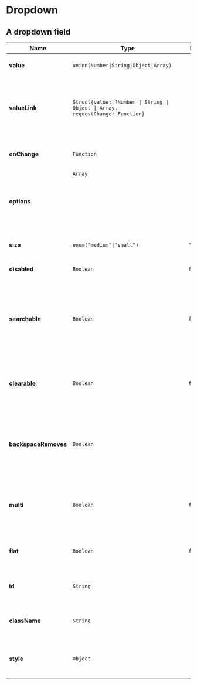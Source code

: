 # Dropdown

## A dropdown field

|Name|Type|Default|Description|
|----|----|-------|-----------|
| **value** | <code>union(Number&#124;String&#124;Object&#124;Array<Object>)</code> |  | *optional*. Selected value |
| **valueLink** | <code>Struct{value: ?Number &#124; String &#124; Object &#124; Array<Object>, requestChange: Function}</code> |  | *optional*. Defines actions to be taken when a particular value is selected |
| **onChange** | <code>Function</code> |  | *optional*. Called when value is changed |
| **options** | <code>Array<Object></code> |  | **required**. Available options |
| **size** | <code>enum("medium"&#124;"small")</code> | <code>"medium"</code> | **required**. Medium &#124; small |
| **disabled** | <code>Boolean</code> | <code>false</code> | *optional*. True if disabled |
| **searchable** | <code>Boolean</code> | <code>false</code> | *optional*. True if it should be possible to search the desired value by writing into the dropdown |
| **clearable** | <code>Boolean</code> | <code>false</code> | *optional*. True if it should be possible to reset the selected value |
| **backspaceRemoves** | <code>Boolean</code> |  | *optional*. Whether pressing backspace removes the last item when there is no input value |
| **multi** | <code>Boolean</code> | <code>false</code> | *optional*. True if it should be possible to select multiple values |
| **flat** | <code>Boolean</code> | <code>false</code> | *optional*. Whether it should have a flat style |
| **id** | <code>String</code> |  | *optional*. Custom `id` for wrapper element |
| **className** | <code>String</code> |  | *optional*. Additional `className` for wrapper element |
| **style** | <code>Object</code> |  | *optional*. Inline-style overrides for wrapper element |